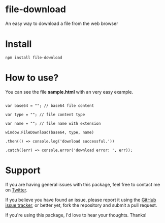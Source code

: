 # file-download

An easy way to download a file from the web browser

# Install
`npm install file-download`

# How to use?

You can see the file **sample.html** with an very easy example.

```

var base64 = ""; // base64 file content

var type = ""; // file content type

var name = ""; // file name with extension

window.FileDownload(base64, type, name)

.then(() => console.log('download successful.'))

.catch((err) => console.error('download error: ', err));

```

# Support

If you are having general issues with this package, feel free to contact me on [Twitter](https://twitter.com/mlezcano1985).

If you believe you have found an issue, please report it using the [GitHub issue tracker](https://github.com/mlezcano1985/file-download/issues), or better yet, fork the repository and submit a pull request.

If you're using this package, I'd love to hear your thoughts. Thanks!
